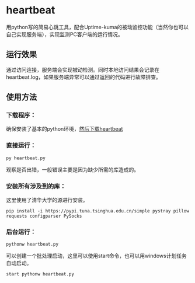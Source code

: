 # heartbeat
用python写的简易心跳工具，配合Uptime-kuma的被动监控功能（当然你也可以自己实现服务端），实现监测PC客户端的运行情况。

## 运行效果
通过访问连接，服务端会实现被动检测。同时本地访问结果会记录在heartbeat.log，如果服务端异常可以通过返回的代码进行故障排查。

## 使用方法

### 下载程序：
确保安装了基本的python环境，[然后下载heartbeat](https://github.com/yshtcn/heartbeat/releases/)

### 直接运行：
```
py heartbeat.py
```
观察是否出错，一般错误主要是因为缺少所需的库造成的。

### 安装所有涉及到的库：
这里使用了清华大学的源进行安装。
```
pip install -i https://pypi.tuna.tsinghua.edu.cn/simple pystray pillow requests configparser PySocks
```


### 后台运行：
```
pythonw heartbeat.py
```

可以创建一个批处理启动，这里可以使用start命令，也可以用windows计划任务自动启动。
```
start pythonw heartbeat.py
```

